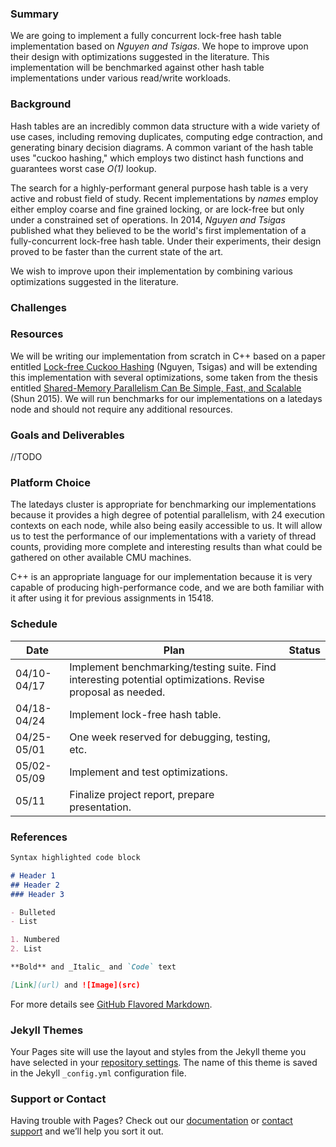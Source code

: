 ### Summary

We are going to implement a fully concurrent lock-free hash table implementation based on _Nguyen and Tsigas_. We hope to improve upon their design with optimizations suggested in the literature. This implementation will be benchmarked against other hash table implementations under various read/write workloads.

### Background

Hash tables are an incredibly common data structure with a wide variety of use cases, including removing duplicates, computing edge contraction, and generating binary decision diagrams. A common variant of the hash table uses "cuckoo hashing," which employs two distinct hash functions and guarantees worst case _O(1)_ lookup. 

The search for a highly-performant general purpose hash table is a very active and robust field of study. Recent implementations by _names_ employ either employ coarse and fine grained locking, or are lock-free but only under a constrained set of operations. In 2014, _Nguyen and Tsigas_ published what they believed to be the world's first implementation of a fully-concurrent lock-free hash table. Under their experiments, their design proved to be faster than the current state of the art.

We wish to improve upon their implementation by combining various optimizations suggested in the literature.

### Challenges

### Resources
We will be writing our implementation from scratch in C++ based on a paper entitled 
[Lock-free Cuckoo Hashing](http://excess-project.eu/publications/published/CuckooHashing_ICDCS.pdf) (Nguyen, Tsigas) and will be extending this implementation
with several optimizations, some taken from the thesis entitled 
[Shared-Memory Parallelism Can Be Simple, Fast, and Scalable](https://people.eecs.berkeley.edu/~jshun/thesis.pdf) (Shun 2015). 
We will run benchmarks for our implementations on a latedays node and should not 
require any additional resources.

### Goals and Deliverables
//TODO

### Platform Choice
The latedays cluster is appropriate for benchmarking our implementations because it 
provides a high degree of potential
parallelism, with 24 execution contexts on each node, while also being easily accessible to us.
It will allow us to test the performance of our implementations with a variety
of thread counts, providing more complete and interesting results than what could
be gathered on other available CMU machines. 

C++ is an appropriate language for our implementation because
it is very capable of producing high-performance code, and we are both familiar with
it after using it for previous assignments in 15418.

### Schedule
Date | Plan | Status
---- | ---- | ------
04/10-04/17 | Implement benchmarking/testing suite. Find interesting potential optimizations. Revise proposal as needed.  | 
04/18-04/24 | Implement lock-free hash table. | 
04/25-05/01 | One week reserved for debugging, testing, etc. |
05/02-05/09 | Implement and test optimizations. |
05/11       | Finalize project report, prepare presentation. |

### References

```markdown
Syntax highlighted code block

# Header 1
## Header 2
### Header 3

- Bulleted
- List

1. Numbered
2. List

**Bold** and _Italic_ and `Code` text

[Link](url) and ![Image](src)
```

For more details see [GitHub Flavored Markdown](https://guides.github.com/features/mastering-markdown/).

### Jekyll Themes

Your Pages site will use the layout and styles from the Jekyll theme you have selected in your [repository settings](https://github.com/eourcs/LockFreeCuckooHash/settings). The name of this theme is saved in the Jekyll `_config.yml` configuration file.

### Support or Contact

Having trouble with Pages? Check out our [documentation](https://help.github.com/categories/github-pages-basics/) or [contact support](https://github.com/contact) and we’ll help you sort it out.
